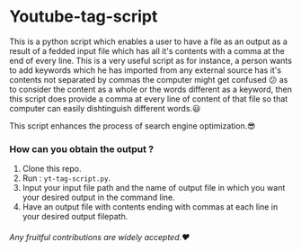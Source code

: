 # Youtube-tag-script
This is a python script which enables a user to have a file as an output as a result of a fedded input file which has all it's contents with a comma at the end of every line. This is a very useful script as for instance, a person wants to add keywords which he has imported from any external source has it's contents not separated by commas the computer might get confused :confused: as to consider the content as a whole or the words different as a keyword, then this script does provide a comma at every line of content of that file so that computer can easily dishtinguish different words.:smiley:

This script enhances the process of search engine optimization.:sunglasses:

### How can you obtain the output ?
1. Clone this repo. 
2. Run : ```yt-tag-script.py```.
3. Input your input file path and the name of output file in which you want your desired output in the command line.
4. Have an output file with contents ending with commas at each line in your desired output filepath.

###### Any fruitful contributions are widely accepted.:heart:

